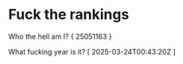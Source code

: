 # Fuck the rankings

Who the hell am I?
{ 25051163 }

What fucking year is it?
[ 2025-03-24T00:43:20Z ]

